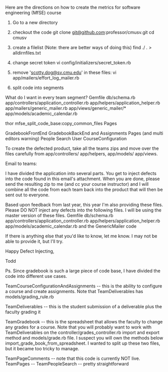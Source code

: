 
Here are the directions on how to create the metrics for software engineering (MfSE) course
1. Go to a new directory

2. checkout the code
git clone git@github.com:professor/cmusv.git
cd cmusv

3. create a filelist
(Note: there are better ways of doing this)
find ./ *.* > alldirnfiles.txt

4. change secret token
vi config/initializers/secret_token.rb

5. remove 'scotty.dog@sv.cmu.edu' in these files:
vi app/mailers/effort_log_mailer.rb

6. split code into segments

What do I want in every team segment?
Gemfile
db/schema.rb
app/controllers/application_controller.rb
app/helpers/application_helper.rb
app/mailers/generic_mailer.rb
app/views/generic_mailer/*
app/models/academic_calendar.rb

thor mfse_split_code_base:copy_common_files Pages


GradebookFrontEnd
GradebookBackEnd and Assignments
Pages (and multi editors warning)
People Search
User
CourseConfiguration



To create the defected product, take all the teams zips and move over the files carefully
from app/controllers/ app/helpers, app/models/ app/views.


Email to teams:

I have divided the application into several parts. You get to inject defects into the code found in this email's attachment. When you are done, please send the resulting zip to me (and cc your course instructor) and I will combine all the code from each team back into the product that will then be sent out to everyone.

Based upon feedback from last year, this year I'm also providing these files. Please DO NOT inject any defects into the following files. I will be using the master version of these files.
Gemfile
db/schema.rb
app/controllers/application_controller.rb
app/helpers/application_helper.rb
app/models/academic_calendar.rb
and the GenericMailer code

If there is anything else that you'd like to know, let me know. I may not be able to provide it, but I'll try.

Happy Defect Injecting,

Todd

Ps. Since gradebook is such a large piece of code base, I have divided the code into different use cases.


TeamCourseConfigurationAndAssignments -- this is the ability to configure a course and create assignments. Note that TeamDeliverables has models/grading_rule.rb

TeamDeliverables -- this is the student submission of a deliverable plus the faculty grading it

TeamGradebook -- this is the spreadsheet that allows the faculty to change any grades for a course. Note that you will probably want to work with TeamDeliverables on the controller/grades_controller.rb import and export method and models/grade.rb file. I suspect you will own the methods below import_grade_book_from_spreadsheet. I wanted to split up these two files, but it became too tricky to manage.

TeamPageComments -- note that this code is currently NOT live.
TeamPages --
TeamPeopleSearch -- pretty straightforward